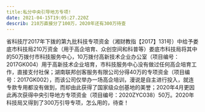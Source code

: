 ```yaml
---
title:私分中央引导地方专项!
date: 2021-04-15T19:05:27.220Z
describ: 210万直接分了100万，2020年还有300万待查
---
```


省科技厅2017年下拨的第九批科技专项资金（湘财教指【2017】131号）中给予娄底市科技局210万资金（用于高企培育、众创空间和科普等）娄底市科技局将其中的50万拨付市科技服务中心，10万拨付高新技术企业办公室（项目编号：2017GK004）用于高新技术企业培育，市科技服务中心没有做过任何高企培育工作，直接支付社保；湖南联邦创客服务有限公司分得40万的专项资金（项目编号：2017GK002），而该公司仅举办一场高企培训，漫说是自主进行投入，就连专款专用都没有做到，而却由此获得了国家级众创基地的美誉；2020年4月更因此再次获得中央引导地方专项资金（项目编号：2020ZYC038）50万。2020年科技局又得到了300万引导专项，怎么用的，待查！
##